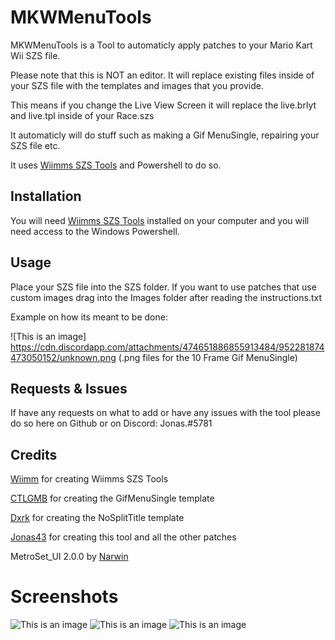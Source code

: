 # MKWMenuTools

MKWMenuTools is a Tool to automaticly apply patches to your Mario Kart Wii SZS file.

Please note that this is NOT an editor. It will replace existing files inside of your SZS file with the templates and images that you provide.

This means if you change the Live View Screen it will replace the live.brlyt and live.tpl inside of your Race.szs

It automaticly will do stuff such as making a Gif MenuSingle, repairing your SZS file etc.

It uses [Wiimms SZS Tools](https://szs.wiimm.de/) and Powershell to do so.

## Installation

You will need [Wiimms SZS Tools](https://szs.wiimm.de/) installed on your computer and you will need access to the Windows Powershell.

## Usage

Place your SZS file into the SZS folder. If you want to use patches that use custom images drag into the Images folder after reading the instructions.txt

Example on how its meant to be done: 

![This is an image] https://cdn.discordapp.com/attachments/474651886855913484/952281874473050152/unknown.png
(.png files for the 10 Frame Gif MenuSingle)


## Requests & Issues

If have any requests on what to add  or have any issues with the tool please do so here on Github or on Discord: Jonas.#5781

## Credits
[Wiimm](https://www.youtube.com/user/Wiimm1) for creating Wiimms SZS Tools

[CTLGMB](https://www.youtube.com/channel/UCcpv0fOtqZQ8yFQTb9IHmJw) for creating the GifMenuSingle template

[Dxrk](https://www.youtube.com/c/Dxrkbrownhash) for creating the NoSplitTitle template

[Jonas43](https://www.youtube.com/channel/UC81wrBeJzkfAvePnRY74lTw) for creating this tool and all the other patches

MetroSet_UI 2.0.0 by [Narwin](https://github.com/N-a-r-w-i-n)


# Screenshots

![This is an image](https://cdn.discordapp.com/attachments/474651886855913484/952278452336214107/unknown.png)
![This is an image](https://cdn.discordapp.com/attachments/474651886855913484/952278508456013864/unknown.png)
![This is an image](https://cdn.discordapp.com/attachments/474651886855913484/952278561161625660/unknown.png)



